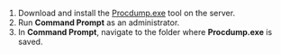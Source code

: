 1. Download and install the [Procdump.exe](/sysinternals/downloads/procdump) tool on the server.
1. Run **Command Prompt** as an administrator.
1. In **Command Prompt**, navigate to the folder where **Procdump.exe** is saved.